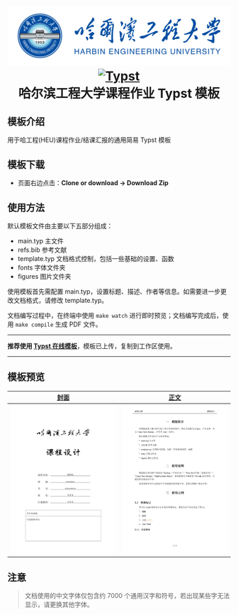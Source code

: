 
<h1 align="center">
    <a href="https://github.com/a-kkiri/HEU-Report-Typst">
        <img alt="HEU_Latex_Template" src="https://github.com/a-kkiri/HEU-Report-Typst/blob/main/figures/heu_logo.png?raw=true"  />
    </a>
    <a href="https://github.com/typst/typst">
        <img alt="Typst" src="https://user-images.githubusercontent.com/17899797/226108480-722b770e-6313-40d7-84f2-26bebb55a281.png">
    </a>
    <br />哈尔滨工程大学课程作业 Typst 模板
</h1>



## 模板介绍

用于哈工程(HEU)课程作业/结课汇报的通用简易 Typst 模板

## 模板下载

- 页面右边点击：**Clone or download -> Download Zip**

## 使用方法

默认模板文件由主要以下五部分组成：
- main.typ 主文件
- refs.bib 参考文献
- template.typ 文档格式控制，包括一些基础的设置、函数
- fonts 字体文件夹
- figures 图片文件夹

使用模板首先需配置 main.typ，设置标题、描述、作者等信息。如需要进一步更改文档格式，请修改 template.typ。

文档编写过程中，在终端中使用 `make watch` 进行即时预览；文档编写完成后，使用 `make compile` 生成 PDF 文件。

--------- 
 **推荐使用 [Typst 在线模板](https://typst.app/project/rd-NAPdQ2N-vKz_qfwjXxd)**，模板已上传，复制到工作区使用。

---------

## 模板预览

|  [封面](https://github.com/a-kkiri/HEU-Report-Typst/blob/main/figures/cover.jpg) |  [正文](https://github.com/a-kkiri/HEU-Report-Typst/blob/main/figures/content.jpg)| 
|:---:|:---:|
| ![cover](https://github.com/a-kkiri/HEU-Report-Typst/blob/main/figures/cover.jpg?raw=true) | ![content](https://github.com/a-kkiri/HEU-Report-Typst/blob/main/figures/content.jpg?raw=true)|

## 注意

 > 文档使用的中文字体仅包含约 7000 个通用汉字和符号，若出现某些字无法显示，请更换其他字体。